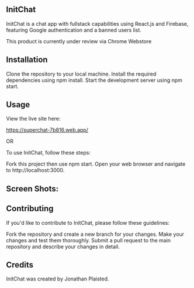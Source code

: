## InitChat
InitChat is a chat app with fullstack capabilities using React.js and Firebase, featuring Google authentication and a banned users list.

This product is currently under review via Chrome Webstore

## Installation
Clone the repository to your local machine. Install the required dependencies using npm install. Start the development server using npm start.

## Usage
View the live site here:

https://superchat-7b816.web.app/

OR

To use InitChat, follow these steps:

Fork this project then use npm start.
Open your web browser and navigate to http://localhost:3000. 

## Screen Shots:



## Contributing
If you'd like to contribute to InitChat, please follow these guidelines:

Fork the repository and create a new branch for your changes.
Make your changes and test them thoroughly.
Submit a pull request to the main repository and describe your changes in detail.

## Credits
InitChat was created by Jonathan Plaisted.
